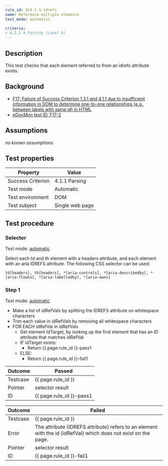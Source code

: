 ```yaml
---
rule_id: SC4-1-1-idrefs
name: Reference multiple elements
test_mode: automatic

criteria:
- 4.1.1 # Parsing (Level A)
---
```


## Description

This test checks that each element referred to from an idrefs attribute exists.

## Background

- [F17: Failure of Success Criterion 1.3.1 and 4.1.1 due to insufficient information in DOM to determine one-to-one relationships (e.g., between labels with same id) in HTML](http://www.w3.org/TR/2014/NOTE-WCAG20-TECHS-20140311/F17)
- [eGovMon test ID: F17-2](http://wiki.egovmon.no/wiki/SC4.1.1#Element_with_.40for)

## Assumptions

*no known assumptions*

## Test properties

| Property          | Value
|-------------------|----
| Success Criterion | 4.1.1 Parsing
| Test mode         | Automatic
| Test environment  | DOM
| Test subject      | Single web page

## Test procedure

### Selector

Test mode: [automatic][AUTO]

Select each td and th element with a headers attribute, and each element with an aria IDREFS attribute. The following CSS selector can be used:

```
td[headers], th[headers], *[aria-controls], *[aria-describedby], *[aria-flowto], *[aria-labelledby], *[aria-owns]
```

### Step 1

Test mode: [automatic][AUTO]

- Make a list of idRefVals by splitting the IDREFS attribute on whitespace characters
- Trim each value in idRefVals by removing all whitespace characters
- FOR EACH idRefVal in idRefVals
  - Get element IdTarget, by looking up the first element that has an ID attribute that matches idRefVal
  - IF idTarget exists:
    - Return {{ page.rule_id }}-pass1
  - ELSE:
    - Return {{ page.rule_id }}-fail1

| Outcome  | Passed
|----------|-----
| Testcase | {{ page.rule_id }}
| Pointer  | selector result
| ID       | {{ page.rule_id }}-pass1

| Outcome  | Failed
|----------|-----
| Testcase | {{ page.rule_id }}
| Error    | The attribute {IDREFS attribute} refers to an element with the id {idRefVal} which does not exist on the page.
| Pointer  | selector result
| ID       | {{ page.rule_id }}-fail1

[AUTO]: ../pages/test-modes.html#automatic
[MANUAL]: ../pages/test-modes.html#manual